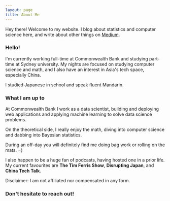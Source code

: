 ```yaml
---
layout: page
title: About Me
---
```


<p class="message">
  Hey there! Welcome to my website. I blog about statistics and computer science here, and write about other things on <a href="https://medium.com/@jerry_ye_xu">Medium</a>.
</p>

### Hello!

I'm currently working full-time at Commonwealth Bank and studying part-time at Sydney university. My nights are focused on studying computer science and math, and I also have an interest in Asia's tech space, especially China. 

I studied Japanese in school and speak fluent Mandarin.

### What I am up to

At Commonwealth Bank I work as a data scientist, building and  deploying web applications and applying machine learning to solve data science problems. 

On the theoretical side, I really enjoy the math, diving into computer science and dabbing into Bayesian statistics. 

During an off-day you will definitely find me doing bag work or rolling on the mats. =) 

I also happen to be a huge fan of podcasts, having hosted one in a prior life. My current favourites are __The Tim Ferris Show__, __Disrupting Japan__, and __China Tech Talk__. 

Disclaimer: I am not affiliated nor compensated in any form. 

### Don't hesitate to reach out! 